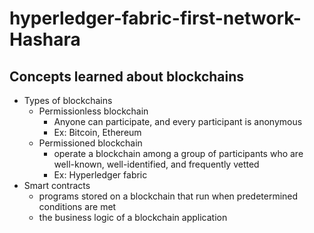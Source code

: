# hyperledger-fabric-first-network-Hashara

## Concepts learned about blockchains

* Types of blockchains
  * Permissionless blockchain
    * Anyone can participate, and every participant is anonymous
    *  Ex: Bitcoin, Ethereum
  * Permissioned blockchain 
    * operate a blockchain among a group of participants who are well-known, well-identified, and frequently vetted  
    * Ex: Hyperledger fabric
* Smart contracts
  *  programs stored on a blockchain that run when predetermined conditions are met
  *  the business logic of a blockchain application
